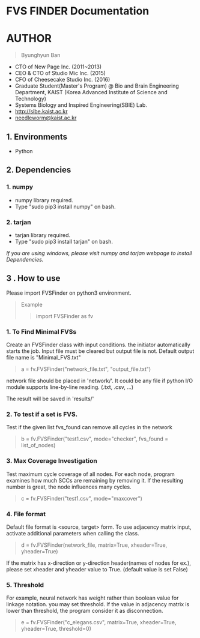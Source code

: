 FVS FINDER Documentation
========================

# AUTHOR
>Byunghyun Ban
* CTO of New Page Inc. (2011~2013)
* CEO & CTO of Studio Mic Inc. (2015)
* CFO of Cheesecake Studio Inc. (2016)
* Graduate Student(Master's Program) @ Bio and Brain Engineering Department, KAIST (Korea Advanced Institute of Science and Technology)
* Systems Biology and Inspired Engineering(SBIE) Lab.
* http://sibe.kaist.ac.kr
* needleworm@kaist.ac.kr

## 1. Environments
* Python

## 2. Dependencies
### 1. numpy
* numpy library required.
* Type "sudo pip3 install numpy" on bash.

### 2. tarjan
* tarjan library required.
* Type "sudo pip3 install tarjan" on bash.

*If you are using windows, please visit numpy and tarjan webpage to install Dependencies.*

## 3 . How to use
Please import FVSFinder on python3 environment.
> Example
>>  import FVSFinder as fv

### 1. To Find Minimal FVSs
Create an FVSFinder class with input conditions. the initiator automatically starts the job.
Input file must be cleared but output file is not. Default output file name is "Minimal_FVS.txt"
>  a = fv.FVSFinder("network_file.txt", "output_file.txt")

network file should be placed in 'network/'. It could be any file if python I/O module supports line-by-line reading. (.txt, .csv, ...)

The result will be saved in 'results/'

### 2. To test if a set is FVS.
Test if the given list fvs_found can remove all cycles in the network

> b = fv.FVSFinder("test1.csv", mode="checker", fvs_found = list_of_nodes)

### 3. Max Coverage Investigation
Test maximum cycle coverage of all nodes. For each node, program examines how much SCCs are remaining by removing it. If the resulting number is great, the node influences many cycles.

> c = fv.FVSFinder("test1.csv", mode="maxcover")

### 4. File format
Default file format is <source, target> form. To use adjacency matrix input, activate additional parameters when calling the class.

> d = fv.FVSFinder(network_file, matrix=True, xheader=True, yheader=True)

If the matrix has x-direction or y-direction header(names of nodes for ex.), please set xheader and yheader value to True. (default value is set False)

### 5. Threshold
For example, neural network has weight rather than boolean value for linkage notation. you may set threshold. If the value in adjacency matrix is lower than threshold, the program consider it as disconnection.

> e = fv.FVSFinder("c_elegans.csv", matrix=True, xheader=True, yheader=True, threshold=0)
